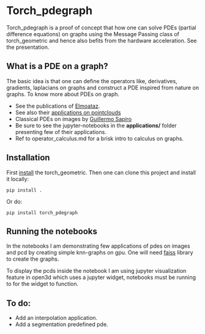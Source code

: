 # Torch_pdegraph
Torch_pdegraph is a proof of concept that how one can solve PDEs (partial difference equations)  on graphs using the Message Passing class of torch_geometric and hence also befits from the hardware acceleration. See the presentation. 

## What is a PDE on a graph?
The basic idea is that one can define the operators like, derivatives, gradients, laplacians on graphs and construct a PDE inspired from nature on graphs.
To know more about PDEs on graph.
- See the publications of [Elmoataz](https://elmoatazbill.users.greyc.fr/pub.html). 
- See also their [applications on pointclouds](https://elmoatazbill.users.greyc.fr/point_cloud/index.html)
- Classical PDEs on images by [Guillermo Sapiro](https://www.youtube.com/watch?v=ZAmig8cw7H8&list=PLEE9b2lRB-R0vii_n3A_3ec9F_Bp_U9Fh&index=2&t=3s)
- Be sure to see the jupyter-notebooks in the **applications/** folder presenting few of their applications. 
- Ref to operator_calculus.md for a brisk intro to calculus on graphs.

## Installation 
First [install](https://pytorch-geometric.readthedocs.io/en/latest/notes/installation.html) the torch_geometric. Then one can clone this project and install it locally:

```shell
pip install .
```

Or do:

```shell
pip install torch_pdegraph
```

## Running the notebooks
In the notebooks I am demonstrating few applications of pdes on images and pcd by creating simple knn-graphs on gpu. One will need [faiss](https://github.com/facebookresearch/faiss/blob/master/INSTALL.md) library to create the graphs.

To display the pcds inside the notebook I am using jupyter visualization feature in open3d which uses a jupyter widget, notebooks must be running to for the widget to function.

## To do:
- Add an interpolation application.
- Add a segmentation predefined pde. 
